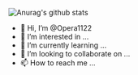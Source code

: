 ![Anurag's github stats](https://github-readme-stats.vercel.app/api?username=Opera1122&show_icons=true&theme=buefy)
- 👋 Hi, I’m @Opera1122
- 👀 I’m interested in ...
- 🌱 I’m currently learning ...
- 💞️ I’m looking to collaborate on ...
- 📫 How to reach me ...

<!---
Opera1122/Opera1122 is a ✨ special ✨ repository because its `README.md` (this file) appears on your GitHub profile.
You can click the Preview link to take a look at your changes.
--->
